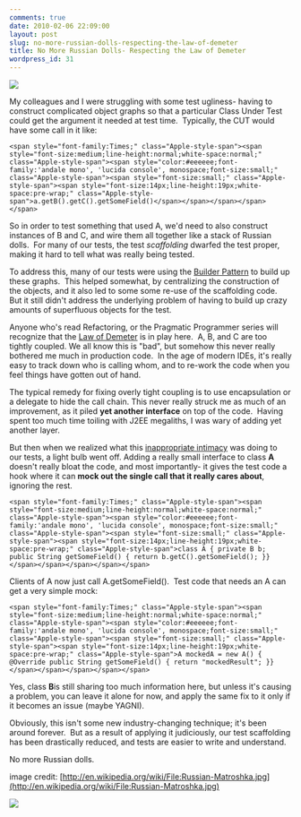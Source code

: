 ```yaml
---
comments: true
date: 2010-02-06 22:09:00
layout: post
slug: no-more-russian-dolls-respecting-the-law-of-demeter
title: No More Russian Dolls- Respecting the Law of Demeter
wordpress_id: 31
---
```





[![](http://armhold.files.wordpress.com/2010/02/russiandolls.jpg?w=300)](http://armhold.files.wordpress.com/2010/02/russiandolls.jpg)






My colleagues and I were struggling with some test ugliness- having to construct complicated object graphs so that a particular Class Under Test could get the argument it needed at test time.  Typically, the CUT would have some call in it like:









    
    <span style="font-family:Times;" class="Apple-style-span"><span style="font-size:medium;line-height:normal;white-space:normal;" class="Apple-style-span"><span style="color:#eeeeee;font-family:'andale mono', 'lucida console', monospace;font-size:small;" class="Apple-style-span"><span style="font-size:small;" class="Apple-style-span"><span style="font-size:14px;line-height:19px;white-space:pre-wrap;" class="Apple-style-span">a.getB().getC().getSomeField()</span></span></span></span></span>





So in order to test something that used A, we'd need to also construct instances of B and C, and wire them all together like a stack of Russian dolls.  For many of our tests, the test _scaffolding_ dwarfed the test proper, making it hard to tell what was really being tested.

To address this, many of our tests were using the [Builder Pattern](http://en.wikipedia.org/wiki/Builder_pattern) to build up these graphs.  This helped somewhat, by centralizing the construction of the objects, and it also led to some some re-use of the scaffolding code. But it still didn't address the underlying problem of having to build up crazy amounts of superfluous objects for the test.

Anyone who's read Refactoring, or the Pragmatic Programmer series will recognize that the [Law of Demeter](http://en.wikipedia.org/wiki/Law_of_Demeter) is in play here.  A, B, and C are too tightly coupled. We all know this is "bad", but somehow this never really bothered me much in production code.  In the age of modern IDEs, it's really easy to track down who is calling whom, and to re-work the code when you feel things have gotten out of hand.

The typical remedy for fixing overly tight coupling is to use encapsulation or a delegate to hide the call chain. This never really struck me as much of an improvement, as it piled **yet another interface** on top of the code.  Having spent too much time toiling with J2EE megaliths, I was wary of adding yet another layer.

But then when we realized what this [inappropriate intimacy](http://c2.com/cgi/wiki?InappropriateIntimacy) was doing to our tests, a light bulb went off. Adding a really small interface to class **A** doesn't really bloat the code, and most importantly- it gives the test code a hook where it can **mock out the single call that it really cares about**, ignoring the rest.







    
    <span style="font-family:Times;" class="Apple-style-span"><span style="font-size:medium;line-height:normal;white-space:normal;" class="Apple-style-span"><span style="color:#eeeeee;font-family:'andale mono', 'lucida console', monospace;font-size:small;" class="Apple-style-span"><span style="font-size:small;" class="Apple-style-span"><span style="font-size:14px;line-height:19px;white-space:pre-wrap;" class="Apple-style-span">class A { private B b; public String getSomeField() { return b.getC().getSomeField(); }}</span></span></span></span></span>







Clients of A now just call A.getSomeField().  Test code that needs an A can get a very simple mock:












    
    <span style="font-family:Times;" class="Apple-style-span"><span style="font-size:medium;line-height:normal;white-space:normal;" class="Apple-style-span"><span style="color:#eeeeee;font-family:'andale mono', 'lucida console', monospace;font-size:small;" class="Apple-style-span"><span style="font-size:small;" class="Apple-style-span"><span style="font-size:14px;line-height:19px;white-space:pre-wrap;" class="Apple-style-span">A mockedA = new A() { @Override public String getSomeField() { return "mockedResult"; }}</span></span></span></span></span>





Yes, class **B**is still sharing too much information here, but unless it's causing a problem, you can leave it alone for now, and apply the same fix to it only if it becomes an issue (maybe YAGNI).


Obviously, this isn't some new industry-changing technique; it's been around forever.  But as a result of applying it judiciously, our test scaffolding has been drastically reduced, and tests are easier to write and understand.


No more Russian dolls.

image credit: [http://en.wikipedia.org/wiki/File:Russian-Matroshka.jpg](http://en.wikipedia.org/wiki/File:Russian-Matroshka.jpg)


![](https://blogger.googleusercontent.com/tracker/3562558747791280858-4474706681478325964?l=garmhold.blogspot.com)
